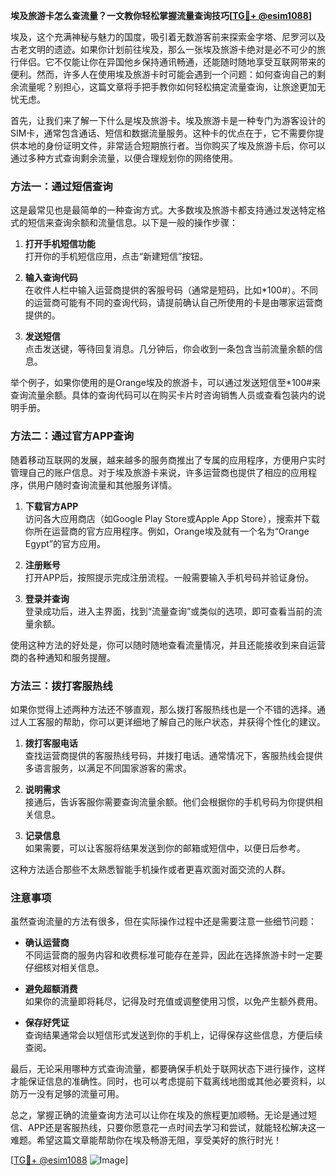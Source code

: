 **埃及旅游卡怎么查流量？一文教你轻松掌握流量查询技巧[[TG💪+ @esim1088](https://t.me/s/esim1088)]**

埃及，这个充满神秘与魅力的国度，吸引着无数游客前来探索金字塔、尼罗河以及古老文明的遗迹。如果你计划前往埃及，那么一张埃及旅游卡绝对是必不可少的旅行伴侣。它不仅能让你在异国他乡保持通讯畅通，还能随时随地享受互联网带来的便利。然而，许多人在使用埃及旅游卡时可能会遇到一个问题：如何查询自己的剩余流量呢？别担心，这篇文章将手把手教你如何轻松搞定流量查询，让旅途更加无忧无虑。

首先，让我们来了解一下什么是埃及旅游卡。埃及旅游卡是一种专门为游客设计的SIM卡，通常包含通话、短信和数据流量服务。这种卡的优点在于，它不需要你提供本地的身份证明文件，非常适合短期旅行者。当你购买了埃及旅游卡后，你可以通过多种方式查询剩余流量，以便合理规划你的网络使用。

### 方法一：通过短信查询

这是最常见也是最简单的一种查询方式。大多数埃及旅游卡都支持通过发送特定格式的短信来查询余额和流量信息。以下是一般的操作步骤：

1. **打开手机短信功能**  
   打开你的手机短信应用，点击“新建短信”按钮。

2. **输入查询代码**  
   在收件人栏中输入运营商提供的客服号码（通常是短码，比如*100#）。不同的运营商可能有不同的查询代码，请提前确认自己所使用的卡是由哪家运营商提供的。

3. **发送短信**  
   点击发送键，等待回复消息。几分钟后，你会收到一条包含当前流量余额的信息。

举个例子，如果你使用的是Orange埃及的旅游卡，可以通过发送短信至*100#来查询流量余额。具体的查询代码可以在购买卡片时咨询销售人员或查看包装内的说明手册。

### 方法二：通过官方APP查询

随着移动互联网的发展，越来越多的服务商推出了专属的应用程序，方便用户实时管理自己的账户信息。对于埃及旅游卡来说，许多运营商也提供了相应的应用程序，供用户随时查询流量和其他服务详情。

1. **下载官方APP**  
   访问各大应用商店（如Google Play Store或Apple App Store），搜索并下载你所在运营商的官方应用程序。例如，Orange埃及就有一个名为“Orange Egypt”的官方应用。

2. **注册账号**  
   打开APP后，按照提示完成注册流程。一般需要输入手机号码并验证身份。

3. **登录并查询**  
   登录成功后，进入主界面，找到“流量查询”或类似的选项，即可查看当前的流量余额。

使用这种方法的好处是，你可以随时随地查看流量情况，并且还能接收到来自运营商的各种通知和服务提醒。

### 方法三：拨打客服热线

如果你觉得上述两种方法还不够直观，那么拨打客服热线也是一个不错的选择。通过人工客服的帮助，你可以更详细地了解自己的账户状态，并获得个性化的建议。

1. **拨打客服电话**  
   查找运营商提供的客服热线号码，并拨打电话。通常情况下，客服热线会提供多语言服务，以满足不同国家游客的需求。

2. **说明需求**  
   接通后，告诉客服你需要查询流量余额。他们会根据你的手机号码为你提供相关信息。

3. **记录信息**  
   如果需要，可以让客服将结果发送到你的邮箱或短信中，以便日后参考。

这种方法适合那些不太熟悉智能手机操作或者更喜欢面对面交流的人群。

### 注意事项

虽然查询流量的方法有很多，但在实际操作过程中还是需要注意一些细节问题：

- **确认运营商**  
  不同运营商的服务内容和收费标准可能存在差异，因此在选择旅游卡时一定要仔细核对相关信息。

- **避免超额消费**  
  如果你的流量即将耗尽，记得及时充值或调整使用习惯，以免产生额外费用。

- **保存好凭证**  
  查询结果通常会以短信形式发送到你的手机上，记得保存这些信息，方便后续查阅。

最后，无论采用哪种方式查询流量，都要确保手机处于联网状态下进行操作，这样才能保证信息的准确性。同时，也可以考虑提前下载离线地图或其他必要资料，以防万一没有足够的流量可用。

总之，掌握正确的流量查询方法可以让你在埃及的旅程更加顺畅。无论是通过短信、APP还是客服热线，只要你愿意花一点时间去学习和尝试，就能轻松解决这一难题。希望这篇文章能帮助你在埃及畅游无阻，享受美好的旅行时光！

[[TG💪+ @esim1088](https://t.me/s/esim1088) ![Image](https://i.postimg.cc/4NQfJmqS/Snipaste-2025-05-13-00-14-12.png)]